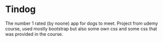 # Tindog

The number 1 rated (by noone) app for dogs to meet.
Project from udemy course, used mostly bootstrap but also some own css and some css that was provided in the course. 
